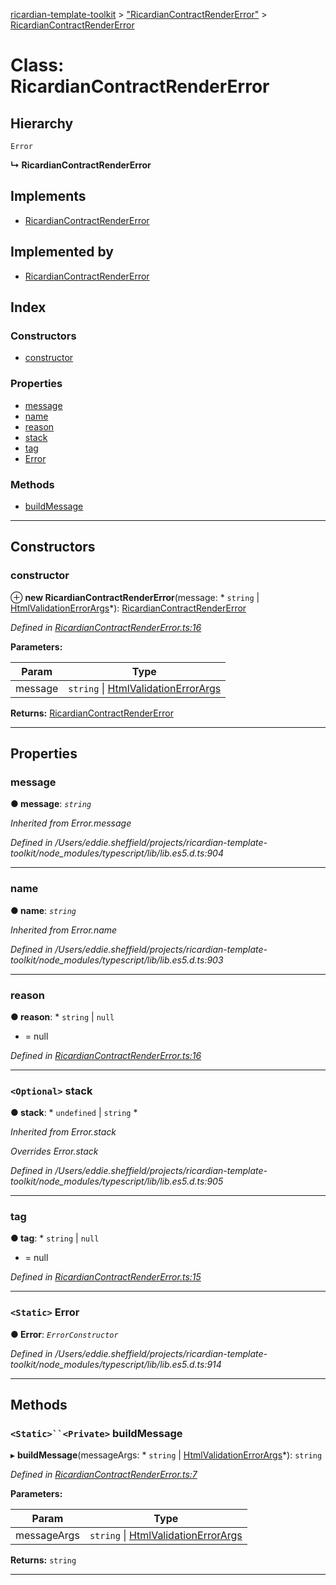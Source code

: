 [ricardian-template-toolkit](../README.md) > ["RicardianContractRenderError"](../modules/_ricardiancontractrendererror_.md) > [RicardianContractRenderError](../classes/_ricardiancontractrendererror_.ricardiancontractrendererror.md)

# Class: RicardianContractRenderError

## Hierarchy

 `Error`

**↳ RicardianContractRenderError**

## Implements

* [RicardianContractRenderError](_ricardiancontractrendererror_.ricardiancontractrendererror.md)

## Implemented by

* [RicardianContractRenderError](_ricardiancontractrendererror_.ricardiancontractrendererror.md)

## Index

### Constructors

* [constructor](_ricardiancontractrendererror_.ricardiancontractrendererror.md#constructor)

### Properties

* [message](_ricardiancontractrendererror_.ricardiancontractrendererror.md#message)
* [name](_ricardiancontractrendererror_.ricardiancontractrendererror.md#name)
* [reason](_ricardiancontractrendererror_.ricardiancontractrendererror.md#reason)
* [stack](_ricardiancontractrendererror_.ricardiancontractrendererror.md#stack)
* [tag](_ricardiancontractrendererror_.ricardiancontractrendererror.md#tag)
* [Error](_ricardiancontractrendererror_.ricardiancontractrendererror.md#error)

### Methods

* [buildMessage](_ricardiancontractrendererror_.ricardiancontractrendererror.md#buildmessage)

---

## Constructors

<a id="constructor"></a>

###  constructor

⊕ **new RicardianContractRenderError**(message: * `string` &#124; [HtmlValidationErrorArgs](../interfaces/_ricardiancontractrendererror_.htmlvalidationerrorargs.md)*): [RicardianContractRenderError](_ricardiancontractrendererror_.ricardiancontractrendererror.md)

*Defined in [RicardianContractRenderError.ts:16](https://github.com/EOSIO/ricardian-template-toolkit/blob/76dafef/src/RicardianContractRenderError.ts#L16)*

**Parameters:**

| Param | Type |
| ------ | ------ |
| message |  `string` &#124; [HtmlValidationErrorArgs](../interfaces/_ricardiancontractrendererror_.htmlvalidationerrorargs.md)|

**Returns:** [RicardianContractRenderError](_ricardiancontractrendererror_.ricardiancontractrendererror.md)

___

## Properties

<a id="message"></a>

###  message

**● message**: *`string`*

*Inherited from Error.message*

*Defined in /Users/eddie.sheffield/projects/ricardian-template-toolkit/node_modules/typescript/lib/lib.es5.d.ts:904*

___
<a id="name"></a>

###  name

**● name**: *`string`*

*Inherited from Error.name*

*Defined in /Users/eddie.sheffield/projects/ricardian-template-toolkit/node_modules/typescript/lib/lib.es5.d.ts:903*

___
<a id="reason"></a>

###  reason

**● reason**: * `string` &#124; `null`
* =  null

*Defined in [RicardianContractRenderError.ts:16](https://github.com/EOSIO/ricardian-template-toolkit/blob/76dafef/src/RicardianContractRenderError.ts#L16)*

___
<a id="stack"></a>

### `<Optional>` stack

**● stack**: * `undefined` &#124; `string`
*

*Inherited from Error.stack*

*Overrides Error.stack*

*Defined in /Users/eddie.sheffield/projects/ricardian-template-toolkit/node_modules/typescript/lib/lib.es5.d.ts:905*

___
<a id="tag"></a>

###  tag

**● tag**: * `string` &#124; `null`
* =  null

*Defined in [RicardianContractRenderError.ts:15](https://github.com/EOSIO/ricardian-template-toolkit/blob/76dafef/src/RicardianContractRenderError.ts#L15)*

___
<a id="error"></a>

### `<Static>` Error

**● Error**: *`ErrorConstructor`*

*Defined in /Users/eddie.sheffield/projects/ricardian-template-toolkit/node_modules/typescript/lib/lib.es5.d.ts:914*

___

## Methods

<a id="buildmessage"></a>

### `<Static>``<Private>` buildMessage

▸ **buildMessage**(messageArgs: * `string` &#124; [HtmlValidationErrorArgs](../interfaces/_ricardiancontractrendererror_.htmlvalidationerrorargs.md)*): `string`

*Defined in [RicardianContractRenderError.ts:7](https://github.com/EOSIO/ricardian-template-toolkit/blob/76dafef/src/RicardianContractRenderError.ts#L7)*

**Parameters:**

| Param | Type |
| ------ | ------ |
| messageArgs |  `string` &#124; [HtmlValidationErrorArgs](../interfaces/_ricardiancontractrendererror_.htmlvalidationerrorargs.md)|

**Returns:** `string`

___

